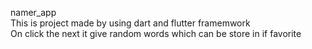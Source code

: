 namer_app<br>
This is project made by using dart and flutter framemwork<br>
On click the next it give random words which can be store in if favorite<br>

